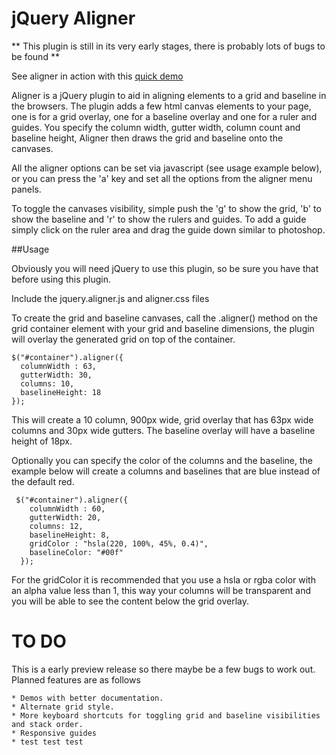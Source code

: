 jQuery Aligner
=============


** This plugin is still in its very early stages, there is probably lots of bugs to be found **

See aligner in action with this [quick demo](http://dl.dropbox.com/u/1274637/aligner-demo/index.html)

Aligner is a jQuery plugin to aid in aligning elements to a grid and baseline in the browsers. The plugin adds a few html canvas elements to your page, one is for a grid overlay, one  for a baseline overlay and one for a ruler and guides. You specify the column width, gutter width, column count and baseline height, Aligner then draws the grid and baseline onto the canvases.

All the aligner options can be set via javascript (see usage example below), or you can press the 'a' key and set all the options from the aligner menu panels.

To toggle the canvases visibility, simple push the 'g' to show the grid, 'b' to show the baseline and 'r' to show the rulers and guides. To add a guide simply click on the ruler area and drag the guide down similar to photoshop. 




##Usage


Obviously you will need jQuery to use this plugin, so be sure you have that before using this plugin. 

Include the jquery.aligner.js and aligner.css files

To create the grid and baseline canvases, call the .aligner() method on the grid container element with your grid and baseline dimensions, the plugin will overlay the generated grid on top of the container. 

    $("#container").aligner({
      columnWidth : 63,
      gutterWidth: 30,
      columns: 10,
      baselineHeight: 18  
    });

This will create a 10 column, 900px wide, grid overlay that has 63px wide columns and 30px wide gutters. The baseline overlay will have a baseline height of 18px. 

Optionally you can specify the color of the columns and the baseline, the example below will create a columns and baselines that are blue instead of the default red.

     $("#container").aligner({
        columnWidth : 60,
        gutterWidth: 20,
        columns: 12,
        baselineHeight: 8,
        gridColor : "hsla(220, 100%, 45%, 0.4)",
        baselineColor: "#00f"
      });
      

For the gridColor it is recommended that you use a hsla or rgba color with an alpha value less than 1, this way your columns will be transparent and you will be able to see the content below the grid overlay.


TO DO
=====

This is a early preview release so there maybe be a few bugs to work out. Planned features are as follows

 	* Demos with better documentation.
 	* Alternate grid style.
 	* More keyboard shortcuts for toggling grid and baseline visibilities and stack order.
 	* Responsive guides
	* test test test

